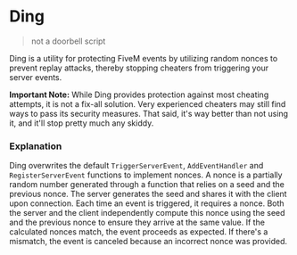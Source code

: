 # Ding

> not a doorbell script

Ding is a utility for protecting FiveM events by utilizing random nonces to prevent replay attacks, thereby stopping cheaters from triggering your server events.

**Important Note:** While Ding provides protection against most cheating attempts, it is not a fix-all solution. Very experienced cheaters may still find ways to pass its security measures. That said, it's way better than not using it, and it'll stop pretty much any skiddy.

### Explanation

Ding overwrites the default `TriggerServerEvent`, `AddEventHandler` and `RegisterServerEvent` functions to implement nonces.
A nonce is a partially random number generated through a function that relies on a seed and the previous nonce. The server generates the seed and shares it with the client upon connection. Each time an event is triggered, it requires a nonce. Both the server and the client independently compute this nonce using the seed and the previous nonce to ensure they arrive at the same value. If the calculated nonces match, the event proceeds as expected. If there's a mismatch, the event is canceled because an incorrect nonce was provided.
